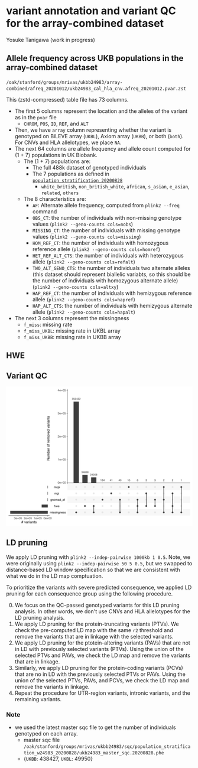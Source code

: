 # variant annotation and variant QC for the array-combined dataset

Yosuke Tanigawa (work in progress)

## Allele frequency across UKB populations in the array-combined dataset

`/oak/stanford/groups/mrivas/ukbb24983/array-combined/afreq_20201012/ukb24983_cal_hla_cnv.afreq_20201012.pvar.zst`

This (zstd-compressed) table file has 73 columns.

- The first 5 columns represent the location and the alleles of the variant as in the `pvar` file
  - `CHROM`, `POS`, `ID`, `REF`, and `ALT`
- Then, we have `array` column representing whether the variant is genotyped on BiLEVE array (`UKBL`), Axiom array (`UKBB`), or both (`both`). For CNVs and HLA allelotypes, we place `NA`.
- The next 64 columns are allele frequency and allele count computed for (1 + 7) populations in UK Biobank.
  - The (1 + 7) populations are:
    - The full 488k dataset of genotyped individuals
    - The 7 populations as defined in [`population_stratification_20200828`](03_filtering/population_stratification_20200828)
      - `white_british`, `non_british_white`, `african`, `s_asian`, `e_asian`, `related`, `others`
  - The 8 characteristics are:
    - `AF`: Alternate allele frequency, computed from `plink2 --freq` command
    - `OBS_CT`: the number of individuals with non-missing genotype values (`plink2 --geno-counts cols=nobs`)
    - `MISSING_CT`: the number of individuals with missing genotype values (`plink2 --geno-counts cols=missing`)
    - `HOM_REF_CT`: the number of individuals with homozygous reference allele (`plink2 --geno-counts cols=homref`)
    - `HET_REF_ALT_CTS`: the number of individuals with heterozygous allele (`plink2 --geno-counts cols=refalt`)
    - `TWO_ALT_GENO_CTS`: the number of individuals two alternate alleles (this dataset should represent biallelic variabts, so this should be the number of individuals with homozygous alternate allele) (`plink2 --geno-counts cols=altxy`)
    - `HAP_REF_CT`: the number of individuals with hemizygous reference allele (`plink2 --geno-counts cols=hapref`)
    - `HAP_ALT_CTS`: the number of individuals with hemizygous alternate allele (`plink2 --geno-counts cols=hapalt`)
- The next 3 columns represent the missingness 
    - `f_miss`: missing rate
    - `f_miss_UKBL`: missing rate in UKBL array
    - `f_miss_UKBB`: missing rate in UKBB array

## HWE

## Variant QC

![Variant QC summary](variant_QC.png)

## LD pruning

We apply LD pruning with `plink2 --indep-pairwise 1000kb 1 0.5`.
Note, we were originally using `plink2 --indep-pairwise 50 5 0.5`, but we swapped to distance-based LD window specification so that we are consistent with what we do in the LD map comptuation.

To prioritize the variants with severe predicted consequence, we applied LD pruning for each consequence group using the following procedure.

0. We focus on the QC-passed genotyped variants for this LD pruning analysis. In other words, we don't use CNVs and HLA allelotypes for the LD pruning analysis.
1. We apply LD pruning for the protein-truncating variants (PTVs). We check the pre-computed LD map with the same `r2` threshold and remove the variants that are in linkage with the selected variants.
2. We apply LD pruning for the ptotein-altering variants (PAVs) that are not in LD with previously selected variants (PTVs). Using the union of the selected PTVs and PAVs, we check the LD map and remove the variants that are in linkage.
3. Similarly, we apply LD pruning for the protein-coding variants (PCVs) that are no in LD with the previously selected PTVs or PAVs. Using the union of the selected PTVs, PAVs, and PCVs, we check the LD map and remove the variants in linkage.
4. Repeat the procedure for UTR-region variants, intronic variants, and the remaining variants.



### Note

- we used the latest master sqc file to get the number of individuals genotyped on each array.
  - master sqc file `/oak/stanford/groups/mrivas/ukbb24983/sqc/population_stratification_w24983_20200828/ukb24983_master_sqc.20200828.phe`
  - {`UKBB`: 438427, `UKBL`: 49950}
